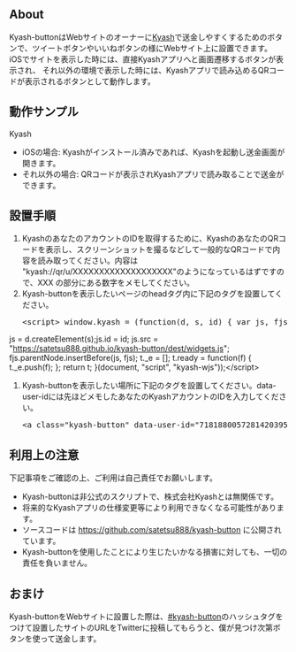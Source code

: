 <meta name="viewport" content="width=device-width,initial-scale=1.0,minimum-scale=1.0">
<script>
window.kyash = (function(d, s, id) {
  var js, fjs = d.getElementsByTagName(s)[0],
  t = window.kyash || {};
  if (d.getElementById(id)) return t;
  js = d.createElement(s);
  js.id = id;
  js.src = "./dest/widgets.js";
  fjs.parentNode.insertBefore(js, fjs);
  t._e = [];
  t.ready = function(f) {
    t._e.push(f);
  };
  return t;
}(document, "script", "kyash-wjs"));
</script>


## About

Kyash-buttonはWebサイトのオーナーに<a href="https://kyash.co/" target="_blank">Kyash</a>で送金しやすくするためのボタンで、ツイートボタンやいいねボタンの様にWebサイト上に設置できます。<br>
iOSでサイトを表示した時には、直接Kyashアプリへと画面遷移するボタンが表示され、
それ以外の環境で表示した時には、Kyashアプリで読み込めるQRコードが表示されるボタンとして動作します。


## 動作サンプル

<a class="kyash-button" data-user-id="7181880057281420395">Kyash</a>

- iOSの場合: Kyashがインストール済みであれば、Kyashを起動し送金画面が開きます。
- それ以外の場合: QRコードが表示されKyashアプリで読み取ることで送金ができます。

## 設置手順

1. KyashのあなたのアカウントのIDを取得するために、KyashのあなたのQRコードを表示し、スクリーンショットを撮るなどして一般的なQRコードで内容を読み取ってください。内容は "kyash://qr/u/XXXXXXXXXXXXXXXXXXX"のようになっているはずですので、XXX の部分にある数字をメモしてください。
1.  Kyash-buttonを表示したいページのheadタグ内に下記のタグを設置してください。
    <pre>&lt;script&gt; window.kyash = (function(d, s, id) { var js, fjs = d.getElementsByTagName(s)[0],t = window.kyash || {};if (d.getElementById(id)) return t;
js = d.createElement(s);js.id = id; js.src = "https://satetsu888.github.io/kyash-button/dest/widgets.js";
fjs.parentNode.insertBefore(js, fjs); t._e = []; t.ready = function(f) { t._e.push(f); }; return t; }(document, "script", "kyash-wjs"));&lt;/script&gt;</pre>
1. Kyash-buttonを表示したい場所に下記のタグを設置してください。data-user-idには先ほどメモしたあなたのKyashアカウントのIDを入力してください。
    <pre>&lt;a class="kyash-button" data-user-id="7181880057281420395"&gt;Kyash&lt;/a&gt;</pre>

## 利用上の注意

下記事項をご確認の上、ご利用は自己責任でお願いします。

- Kyash-buttonは非公式のスクリプトで、株式会社Kyashとは無関係です。 
- 将来的なKyashアプリの仕様変更等により利用できなくなる可能性があります。
- ソースコードは https://github.com/satetsu888/kyash-button に公開されています。
- Kyash-buttonを使用したことにより生じたいかなる損害に対しても、一切の責任を負いません。

## おまけ

Kyash-buttonをWebサイトに設置した際は、<a href="https://twitter.com/search?f=tweets&q=%23kyash-button" target="_blank">#kyash-button</a>のハッシュタグをつけて設置したサイトのURLをTwitterに投稿してもらうと、僕が見つけ次第ボタンを使って送金します。
